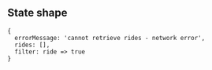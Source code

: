 ## State shape

```
{
  errorMessage: 'cannot retrieve rides - network error',
  rides: [],
  filter: ride => true
}
```
